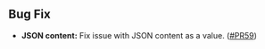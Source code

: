 ﻿## Bug Fix
* **JSON content:** Fix issue with JSON content as a value. ([#PR59](https://github.com/matteobortolazzo/couchdb-net/pull/59))
